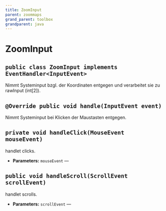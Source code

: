 ```yaml
---
title: ZoomInput
parent: zoommaps
grand_parent: toolbox
grandparent: java
---
```


# ZoomInput


## `public class ZoomInput implements EventHandler<InputEvent>`

Nimmt Systeminput bzgl. der Koordinaten entgegen und verarbeitet sie zu rawInput (int[2]).

## `@Override public void handle(InputEvent event)`

Nimmt Systeminput bei Klicken der Maustasten entgegen.

## `private void handleClick(MouseEvent mouseEvent)`

handlet clicks.

 * **Parameters:** `mouseEvent` —

## `public void handleScroll(ScrollEvent scrollEvent)`

handlet scrolls.

 * **Parameters:** `scrollEvent` —
